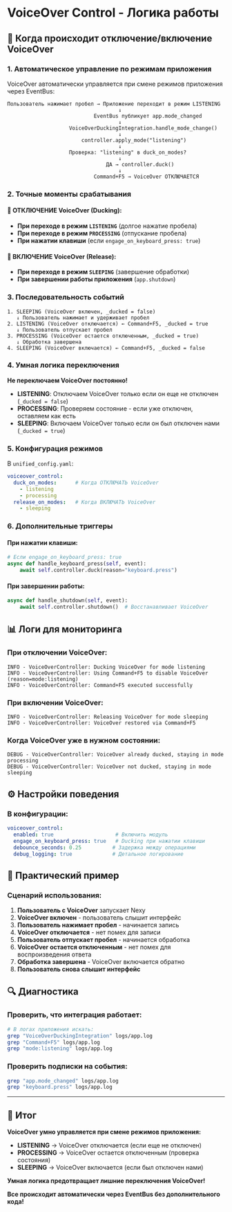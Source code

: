 # VoiceOver Control - Логика работы

## 🔄 Когда происходит отключение/включение VoiceOver

### 1. **Автоматическое управление по режимам приложения**

VoiceOver автоматически управляется при смене режимов приложения через EventBus:

```
Пользователь нажимает пробел → Приложение переходит в режим LISTENING
                                    ↓
                            EventBus публикует app.mode_changed
                                    ↓
                    VoiceOverDuckingIntegration.handle_mode_change()
                                    ↓
                        controller.apply_mode("listening")
                                    ↓
                    Проверка: "listening" в duck_on_modes?
                                    ↓
                                ДА → controller.duck()
                                    ↓
                            Command+F5 → VoiceOver ОТКЛЮЧАЕТСЯ
```

### 2. **Точные моменты срабатывания**

#### 🎤 **ОТКЛЮЧЕНИЕ VoiceOver (Ducking):**
- **При переходе в режим `LISTENING`** (долгое нажатие пробела)
- **При переходе в режим `PROCESSING`** (отпускание пробела)
- **При нажатии клавиши** (если `engage_on_keyboard_press: true`)

#### 🔄 **ВКЛЮЧЕНИЕ VoiceOver (Release):**
- **При переходе в режим `SLEEPING`** (завершение обработки)
- **При завершении работы приложения** (`app.shutdown`)

### 3. **Последовательность событий**

```
1. SLEEPING (VoiceOver включен, _ducked = false)
   ↓ Пользователь нажимает и удерживает пробел
2. LISTENING (VoiceOver отключается) ← Command+F5, _ducked = true
   ↓ Пользователь отпускает пробел
3. PROCESSING (VoiceOver остается отключенным, _ducked = true)
   ↓ Обработка завершена
4. SLEEPING (VoiceOver включается) ← Command+F5, _ducked = false
```

### 4. **Умная логика переключения**

**Не переключаем VoiceOver постоянно!**

- **LISTENING**: Отключаем VoiceOver только если он еще не отключен (`_ducked = false`)
- **PROCESSING**: Проверяем состояние - если уже отключен, оставляем как есть
- **SLEEPING**: Включаем VoiceOver только если он был отключен нами (`_ducked = true`)

### 5. **Конфигурация режимов**

В `unified_config.yaml`:
```yaml
voiceover_control:
  duck_on_modes:      # Когда ОТКЛЮЧАТЬ VoiceOver
    - listening
    - processing
  release_on_modes:   # Когда ВКЛЮЧАТЬ VoiceOver
    - sleeping
```

### 6. **Дополнительные триггеры**

#### При нажатии клавиши:
```python
# Если engage_on_keyboard_press: true
async def handle_keyboard_press(self, event):
    await self.controller.duck(reason="keyboard.press")
```

#### При завершении работы:
```python
async def handle_shutdown(self, event):
    await self.controller.shutdown()  # Восстанавливает VoiceOver
```

## 📊 Логи для мониторинга

### При отключении VoiceOver:
```
INFO - VoiceOverController: Ducking VoiceOver for mode listening
INFO - VoiceOverController: Using Command+F5 to disable VoiceOver (reason=mode:listening)
INFO - VoiceOverController: Command+F5 executed successfully
```

### При включении VoiceOver:
```
INFO - VoiceOverController: Releasing VoiceOver for mode sleeping
INFO - VoiceOverController: VoiceOver restored via Command+F5
```

### Когда VoiceOver уже в нужном состоянии:
```
DEBUG - VoiceOverController: VoiceOver already ducked, staying in mode processing
DEBUG - VoiceOverController: VoiceOver not ducked, staying in mode sleeping
```

## ⚙️ Настройки поведения

### В конфигурации:
```yaml
voiceover_control:
  enabled: true                    # Включить модуль
  engage_on_keyboard_press: true   # Ducking при нажатии клавиши
  debounce_seconds: 0.25          # Задержка между операциями
  debug_logging: true             # Детальное логирование
```

## 🎯 Практический пример

### Сценарий использования:
1. **Пользователь с VoiceOver** запускает Nexy
2. **VoiceOver включен** - пользователь слышит интерфейс
3. **Пользователь нажимает пробел** - начинается запись
4. **VoiceOver отключается** - нет помех для записи
5. **Пользователь отпускает пробел** - начинается обработка
6. **VoiceOver остается отключенным** - нет помех для воспроизведения ответа
7. **Обработка завершена** - VoiceOver включается обратно
8. **Пользователь снова слышит интерфейс**

## 🔍 Диагностика

### Проверить, что интеграция работает:
```bash
# В логах приложения искать:
grep "VoiceOverDuckingIntegration" logs/app.log
grep "Command+F5" logs/app.log
grep "mode:listening" logs/app.log
```

### Проверить подписки на события:
```bash
grep "app.mode_changed" logs/app.log
grep "keyboard.press" logs/app.log
```

---

## 🎉 **Итог**

**VoiceOver умно управляется при смене режимов приложения:**

- **LISTENING** → VoiceOver отключается (если еще не отключен)
- **PROCESSING** → VoiceOver остается отключенным (проверка состояния)
- **SLEEPING** → VoiceOver включается (если был отключен нами)

**Умная логика предотвращает лишние переключения VoiceOver!**

**Все происходит автоматически через EventBus без дополнительного кода!**
